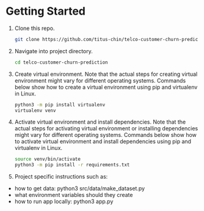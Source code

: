 # Getting Started

1. Clone this repo.
    ```bash
    git clone https://github.com/titus-chin/telco-customer-churn-prediction
    ```

2. Navigate into project directory.
    ```bash
    cd telco-customer-churn-prediction
    ```

3. Create virtual environment. Note that the actual steps for creating virtual environment might vary for different operating systems. Commands below show how to create a virtual environment using pip and virtualenv in Linux.
    ```bash
    python3 -m pip install virtualenv
    virtualenv venv
    ```

4. Activate virtual environment and install dependencies. Note that the actual steps for activating virtual environment or installing dependencies might vary for different operating systems. Commands below show how to activate virtual environment and install dependencies using pip and virtualenv in Linux.
    ```bash
    source venv/bin/activate
    python3 -m pip install -r requirements.txt
    ```

5. Project specific instructions such as:
- how to get data: python3 src/data/make_dataset.py
- what environment variables should they create
- how to run app locally: python3 app.py